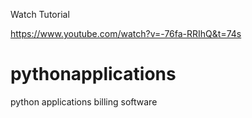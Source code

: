 
Watch Tutorial

https://www.youtube.com/watch?v=-76fa-RRIhQ&t=74s


# pythonapplications
python applications billing software
